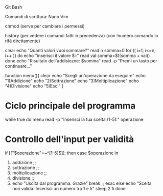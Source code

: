Git Bash

Comandi di scrittura:
Nano
Vim

chmod (serve per cambiare i permessi)

history (per vedere i comandi fatti in precedenza) (con !numero.comando lo rifà direttamente)

clear
echo "Quanti valori vuoi sommare?"
read n
somma=0
for (( i=1; i<=n; i++ ))
do
echo "inserisci il valore $i:"
    read val
    somma=$((somma + val))
done
echo "Risultato dell'addisiozne: $somma"
read -p "Premi un tasto per continuare..."

function menu(){
clear
echo "Scegli un'operazione da eseguire"
echo "1)Addizione"
echo "2)Sottrazione"
echo "3)Moltiplicazione"
echo "4)Divisione"
echo "5)Esci"
}

# Ciclo principale del programma

while true
do
menu
read -p "Inserisci la tua scelta (1-5):" operazione

# Controllo dell'input per validità

if [["$operazione"=~^[1-5]$]]; then
case $operazione in

1.  addizione
    ;;
2.  sottrazione
    ;;
3.  moltiplicazione
    ;;
4.  divisione
    ;;
5.  echo "Uscita dal programma. Grazie"
    break
    ;;
    esac
    else
    echo "Scelta non valida. Inserisci un numero tra 1 e 5"
    sleep 2
    fi
    done
